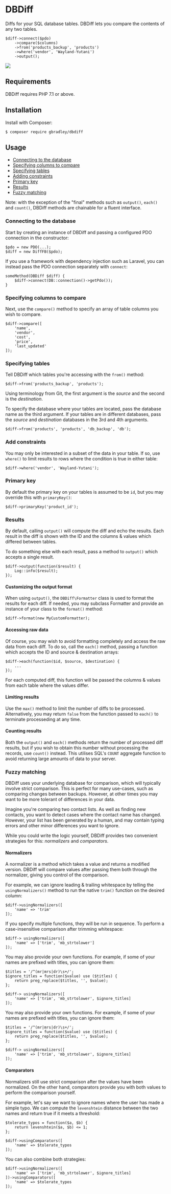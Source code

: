 # DBDiff

Diffs for your SQL database tables. DBDiff lets you compare the contents of any two tables.

	$diff->connect($pdo)
		->compare($columns)
		->from('products_backup', 'products')
		->where('vendor', 'Wayland-Yutani')
		->output();

<img src="assets/example.png" />


## Requirements

DBDiff requires PHP 7.1 or above.

## Installation

Install with Composer:

	$ composer require gbradley/dbdiff

## Usage

- [Connecting to the database](#connecting-to-the-database)
- [Specifying columns to compare](#specifying-columns-to-compare)
- [Specifying tables](#specifying-tables)
- [Adding constraints](#adding-constraints)
- [Primary key](#primary-key)
- [Results](#output-results)
- [Fuzzy matching](#fuzzy-matching)


Note: with the exception of the "final" methods such as `output()`, `each()` and `count()`, DBDiff methods are chainable for a fluent interface.

### Connecting to the database

Start by creating an instance of DBDiff and passing a configured PDO connection in the constructor:

	$pdo = new PDO(...);
	$diff = new DiffFB($pdo);
	
If you use a framework with dependency injection such as Laravel, you can instead pass the PDO connection separately with `connect`:

	someMethod(DBDiff $diff) {
		$diff->connect(DB::connection()->getPdo());
	}
	
### Specifying columns to compare

Next, use the `compare()` method to specify an array of table columns you wish to compare.

	$diff->compare([
		'name',
		'vendor',
		'cost',
		'price',
		'last_updated'
	]);
	
### Specifying tables

Tell DBDiff which tables you're accessing with the `from()` method:

	$diff->from('products_backup', 'products');

Using terminology from Git, the first argument is the *source* and the second is the *destination*.
	
To specify the database where your tables are located, pass the database name as the third argument. If your tables are in different databases, pass the *source* and *destination* databases in the 3rd and 4th arguments.

	$diff->from('products', 'products', 'db_backup', 'db');
	
### Add constraints

You may only be interested in a subset of the data in your table. If so, use `where()` to limit results to rows where the condition is true in either table:

	$diff->where('vendor', 'Wayland-Yutani');
	
### Primary key

By default the primary key on your tables is assumed to be `id`, but you may override this with `primaryKey()`:

	$diff->primaryKey('product_id');
	
### Results

By default, calling `output()` will compute the diff and echo the results. Each result in the diff is shown with the ID and the columns & values which differed between tables.

To do something else with each result, pass a method to `output()` which accepts a single result.

	$diff->output(function($result) {
		Log::info($result);
	});

#### Customizing the output format

When using `output()`, the `DBDiff\Formatter` class is used to format the results for each diff. If needed, you may subclass Formatter and provide an instance of your class to the `format()` method:

	$diff->format(new MyCustomFormatter);
	
#### Accessing raw data

Of course, you may wish to avoid formatting completely and access the raw data from each diff. To do so, call the `each()` method, passing a function which accepts the ID and source & destination arrays:

	$diff->each(function($id, $source, $destination) {
		...
	});
	
For each computed diff, this function will be passed the columns & values from each table where the values differ.

#### Limiting results

Use the `max()` method to limit the number of diffs to be processed. Alternatively, you may return `false` from the function passed to `each()` to terminate processeding at any time.  

#### Counting results

Both the `output()` and `each()` methods return the number of processed diff results, but if you wish to obtain this number without processing the records, use `count()` instead. This utilises SQL's `COUNT` aggregate function to avoid returning large amounts of data to your server.

### Fuzzy matching

DBDiff uses your underlying database for comparison, which will typically involve strict comparison. This is perfect for many use-cases, such as comparing changes between backups. However, at other times you may want to be more tolerant of differences in your data.

Imagine you're comparing two contact lists. As well as finding new contacts, you want to detect cases where the contact name has changed. However, your list has been generated by a human, and may contain typing errors and other minor differences you want to ignore.

While you could write the logic yourself, DBDiff provides two convenient strategies for this: _normalizers_ and _comparators_.

#### Normalizers

A normalizer is a method which takes a value and returns a modified version. DBDiff will compare values after passing them both through the normalizer, giving you control of the comparison.

For example, we can ignore leading & trailing whitespace by telling the `usingNormalizers()` method to run the native `trim()` function on the desired column:

	$diff->usingNormalizers([
		'name' => 'trim'
	]);
	
If you specify multiple functions, they will be run in sequence. To perform a case-insensitive comparison after trimming whitespace:

	$diff-> usingNormalizers([
		'name' => ['trim', 'mb_strtolower']
	]);
	
You may also provide your own functions. For example, if some of your names are prefixed with titles, you can ignore them:

	$titles = '/^(mr|mrs|dr)\s+/';
	$ignore_titles = function($value) use ($titles) {
		return preg_replace($titles, '', $value);
	};
	
	$diff-> usingNormalizers([
		'name' => ['trim', 'mb_strtolower', $ignore_titles]
	]);
	
You may also provide your own functions. For example, if some of your names are prefixed with titles, you can ignore them:

	$titles = '/^(mr|mrs|dr)\s+/';
	$ignore_titles = function($value) use ($titles) {
		return preg_replace($titles, '', $value);
	};
	
	$diff-> usingNormalizers([
		'name' => ['trim', 'mb_strtolower', $ignore_titles]
	]);
	
#### Comparators

Normalizers still use strict comparison after the values have been normalized. On the other hand, comparators provide you with both values to perform the comparison yourself.

For example, let's say we want to ignore names where the user has made a simple typo. We can compute the `levenshtein` distance between the two names and return true if it meets a threshold:

	$tolerate_typos = function($a, $b) {
		return levenshtein($a, $b) <= 1;
	};

	$diff->usingComparators([
		'name' => $tolerate_typos
	]);
	
You can also combine both strategies:

	$diff->usingNormalizers([
		'name' => ['trim', 'mb_strtolower', $ignore_titles]
	])->usingComparators([
		'name' => $tolerate_typos
	]);